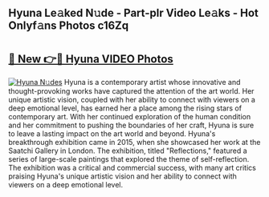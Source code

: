 ## Hyuna Le𝚊ked N𝚞de - Part-plr Video Le𝚊ks - Hot Onlyf𝚊ns Photos c16Zq

# <h2><a href="http://ac4508.deff.icu/?id=Hyuna">🔗 New 👉🔴 Hyuna VIDEO Photos</a></h2>

[![Hyuna N𝚞des](https://i.imgur.com/rIISA9y.gif)](http://ac4508.deff.icu/?id=Hyuna)
Hyuna is a contemporary artist whose innovative and thought-provoking works have captured the attention of the art world. Her unique artistic vision, coupled with her ability to connect with viewers on a deep emotional level, has earned her a place among the rising stars of contemporary art. With her continued exploration of the human condition and her commitment to pushing the boundaries of her craft, Hyuna is sure to leave a lasting impact on the art world and beyond. Hyuna's breakthrough exhibition came in 2015, when she showcased her work at the Saatchi Gallery in London. The exhibition, titled "Reflections," featured a series of large-scale paintings that explored the theme of self-reflection. The exhibition was a critical and commercial success, with many art critics praising Hyuna's unique artistic vision and her ability to connect with viewers on a deep emotional level.
